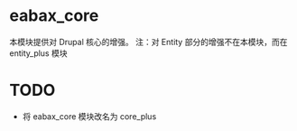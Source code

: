 eabax_core
==========

本模块提供对 Drupal 核心的增强。
注：对 Entity 部分的增强不在本模块，而在 entity_plus 模块

# TODO

* 将 eabax_core 模块改名为 core_plus
